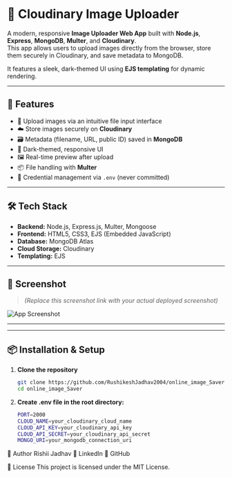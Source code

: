 # 🌆 Cloudinary Image Uploader

A modern, responsive **Image Uploader Web App** built with **Node.js**, **Express**, **MongoDB**, **Multer**, and **Cloudinary**.  
This app allows users to upload images directly from the browser, store them securely in Cloudinary, and save metadata to MongoDB.

It features a sleek, dark-themed UI using **EJS templating** for dynamic rendering.

---

## 🚀 Features

- 📁 Upload images via an intuitive file input interface
- ☁️ Store images securely on **Cloudinary**
- 🗃 Metadata (filename, URL, public ID) saved in **MongoDB**
- 🎨 Dark-themed, responsive UI
- 🖼 Real-time preview after upload
- 📦 File handling with **Multer**
- 🔐 Credential management via `.env` (never committed)

---

## 🛠 Tech Stack

- **Backend:** Node.js, Express.js, Multer, Mongoose  
- **Frontend:** HTML5, CSS3, EJS (Embedded JavaScript)  
- **Database:** MongoDB Atlas  
- **Cloud Storage:** Cloudinary  
- **Templating:** EJS

---

## 📸 Screenshot

> *(Replace this screenshot link with your actual deployed screenshot)*

![App Screenshot](https://github.com/user-attachments/assets/858a5ab0-4b5a-4bd3-bc36-515617dee8cd)

---


---

## 📦 Installation & Setup

1. **Clone the repository**
   ```bash
   git clone https://github.com/RushikeshJadhav2004/online_image_Saver.git
   cd online_image_Saver


2. **Create .env file in the root directory:**
    ```bash
    PORT=2000
   CLOUD_NAME=your_cloudinary_cloud_name
   CLOUD_API_KEY=your_cloudinary_api_key
   CLOUD_API_SECRET=your_cloudinary_api_secret
   MONGO_URI=your_mongodb_connection_uri


  👤 Author
   Rishii Jadhav
   🔗 LinkedIn
   🔗 GitHub

📝 License
This project is licensed under the MIT License.
